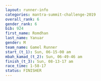 ```yaml
---
layout: runner-info 
categories: mantra-summit-challenge-2019 
overall_rank: 6
gender_rank: 6
bib: 924
first_name: Romdhan
last_name: Yanuar
gender: M
team_name: Gamel Runner
start_(t_1): Sun, 06-15-00 am
mbah_kamad_(t_2): Sun, 06-49-46 am
finish_(t_3): Sun, 08-13-17 am
race_time: 1-58-17
status: FINISHER
---
```

